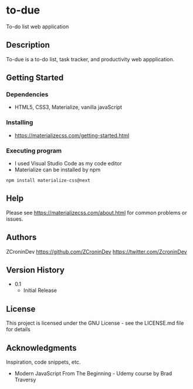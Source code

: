 # to-due

To-do list web application

## Description

To-due is a to-do list, task tracker, and productivity web appplication.    

## Getting Started

### Dependencies

* HTML5, CSS3, Materialize,  vanilla javaScript

### Installing

* https://materializecss.com/getting-started.html

### Executing program

* I used Visual Studio Code as my code editor 
* Materialize can be installed by npm 

```
npm install materialize-css@next

```

## Help

Please see https://materializecss.com/about.html for common problems or issues.

## Authors

ZCroninDev 
https://github.com/ZCroninDev
https://twitter.com/ZcroninDev

## Version History

* 0.1
    * Initial Release

## License

This project is licensed under the GNU License - see the LICENSE.md file for details

## Acknowledgments

Inspiration, code snippets, etc.

* Modern JavaScript From The Beginning - Udemy course by Brad Traversy
